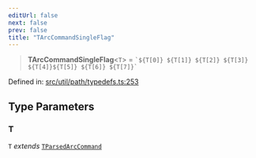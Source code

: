 ```yaml
---
editUrl: false
next: false
prev: false
title: "TArcCommandSingleFlag"
---
```


> **TArcCommandSingleFlag**\<`T`\> = `` `${T[0]} ${T[1]} ${T[2]} ${T[3]} ${T[4]}${T[5]} ${T[6]} ${T[7]}` ``

Defined in: [src/util/path/typedefs.ts:253](https://github.com/fabricjs/fabric.js/blob/8206f10a405480a7ba988ff6cfdde6412c1f13f8/src/util/path/typedefs.ts#L253)

## Type Parameters

### T

`T` *extends* [`TParsedArcCommand`](/api/type-aliases/tparsedarccommand/)
